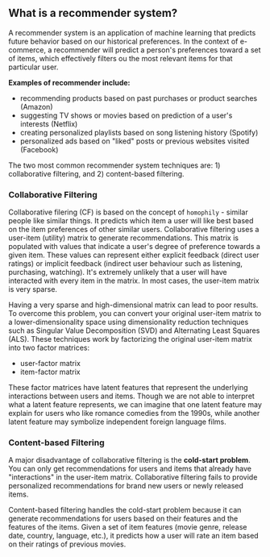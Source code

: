 ## What is a recommender system?

A recommender system is an application of machine learning that predicts  future behavior based on our historical preferences. In the context of e-commerce, a recommender will predict a person's preferences toward a set of items, which effectively filters ou the most relevant items for that particular user.

**Examples of recommender include:**

- recommending products based on past purchases or product searches (Amazon)
- suggesting TV shows or movies based on prediction of a user's interests (Netflix)
- creating personalized playlists based on song listening history (Spotify)
- personalized ads based on "liked" posts or previous websites visited (Facebook)

The two most common recommender system techniques are: 1) collaborative filtering, and 2) content-based filtering.

### Collaborative Filtering

Collaborative filering (CF) is based on the concept of `homophily` - similar people like similar things. It predicts which item a user will like best based on the item preferences of other similar users. Collaborative filtering uses a user-item (utility) matrix to generate recommendations. This matrix is populated with values that indicate a user's degree of preference towards a given item. These values can represent either explicit feedback (direct user ratings) or implicit feedback (indirect user behaviour such as listening, purchasing, watching). It's extremely unlikely that a user will have interacted with every item in the matrix. In most cases, the user-item matrix is very sparse.

Having a very sparse and high-dimensional matrix can lead to poor results. To overcome this problem, you can convert your original user-item matrix to a lower-dimensionality space using dimensionality reduction techniques such as Singular Value Decomposition (SVD) and Alternating Least Squares (ALS). These techniques work by factorizing the original user-item matrix into two factor matrices:

- user-factor matrix
- item-factor matrix

These factor matrices have latent features that represent the underlying interactions between users and items. Though we are not able to interpret what a latent feature represents, we can imagine that one latent feature may explain for users who like romance comedies from the 1990s, while another latent feature may symbolize independent foreign language films. 


### Content-based Filtering

A major disadvantage of collaborative filtering is the **cold-start problem**. You can only get recommendations for users and items that already have "interactions" in the user-item matrix. Collaborative filtering fails to provide personalized recommendations for brand new users or newly released items.

Content-based filtering handles the cold-start problem because it can generate recommendations for users based on their features and the features of the items. Given a set of item features (movie genre, release date, country, language, etc.), it predicts how a user will rate an item based on their ratings of previous movies. 

